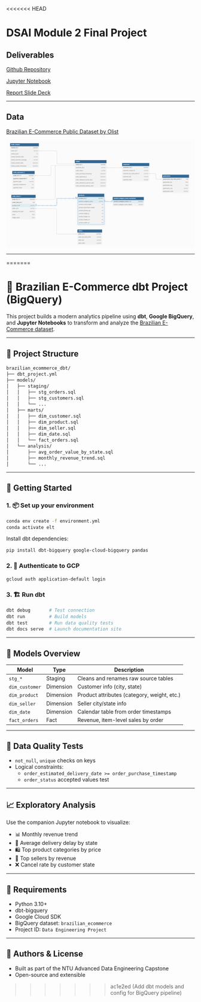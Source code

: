 <<<<<<< HEAD
# DSAI Module 2 Final Project

## Deliverables

[Github Repository](https://github.com/yeesoontuck/module2-project)

[Jupyter Notebook](notebooks/project.ipynb)

[Report Slide Deck](assets/slides.pdf)

---

## Data 

[Brazilian E-Commerce Public Dataset by Olist](https://www.kaggle.com/datasets/olistbr/brazilian-ecommerce)

![Raw data schema](assets/raw_data_schema.png)

---
=======
# 🛒 Brazilian E-Commerce dbt Project (BigQuery)

This project builds a modern analytics pipeline using **dbt**, **Google BigQuery**, and **Jupyter Notebooks** to transform and analyze the [Brazilian E-Commerce dataset](https://www.kaggle.com/datasets/olistbr/brazilian-ecommerce).

---

## 📁 Project Structure

```
brazilian_ecommerce_dbt/
├── dbt_project.yml
├── models/
│   ├── staging/
│   │   ├── stg_orders.sql
│   │   ├── stg_customers.sql
│   │   └── ...
│   ├── marts/
│   │   ├── dim_customer.sql
│   │   ├── dim_product.sql
│   │   ├── dim_seller.sql
│   │   ├── dim_date.sql
│   │   └── fact_orders.sql
│   └── analysis/
│       ├── avg_order_value_by_state.sql
│       ├── monthly_revenue_trend.sql
│       └── ...
```

---

## 🚀 Getting Started

### 1. 📦 Set up your environment

```bash
conda env create -f environment.yml
conda activate elt
```

Install dbt dependencies:
```bash
pip install dbt-bigquery google-cloud-bigquery pandas
```

### 2. 🔐 Authenticate to GCP

```bash
gcloud auth application-default login
```

### 3. 🏗️ Run dbt

```bash
dbt debug       # Test connection
dbt run         # Build models
dbt test        # Run data quality tests
dbt docs serve  # Launch documentation site
```

---

## 🧱 Models Overview

| Model           | Type     | Description                                      |
|------------------|----------|--------------------------------------------------|
| `stg_*`          | Staging  | Cleans and renames raw source tables            |
| `dim_customer`   | Dimension | Customer info (city, state)                     |
| `dim_product`    | Dimension | Product attributes (category, weight, etc.)     |
| `dim_seller`     | Dimension | Seller city/state info                          |
| `dim_date`       | Dimension | Calendar table from order timestamps            |
| `fact_orders`    | Fact      | Revenue, item-level sales by order              |

---

## 🧪 Data Quality Tests

- `not_null`, `unique` checks on keys
- Logical constraints:
  - `order_estimated_delivery_date >= order_purchase_timestamp`
  - `order_status` accepted values test

---

## 📈 Exploratory Analysis

Use the companion Jupyter notebook to visualize:

- 📊 Monthly revenue trend
- 🚚 Average delivery delay by state
- 🛍️ Top product categories by price
- 🛒 Top sellers by revenue
- ❌ Cancel rate by customer state

---

## 📎 Requirements

- Python 3.10+
- dbt-bigquery
- Google Cloud SDK
- BigQuery dataset: `brazilian_ecommerce`
- Project ID: `Data Engineering Project`

---

## 🤝 Authors & License

- Built as part of the NTU Advanced Data Engineering Capstone
- Open-source and extensible

>>>>>>> ac1e2ed (Add dbt models and config for BigQuery pipeline)
